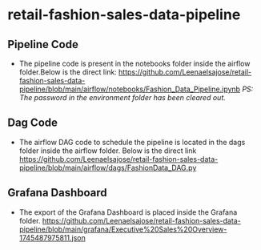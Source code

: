 # retail-fashion-sales-data-pipeline

## Pipeline Code

- The pipeline code is present in the notebooks folder inside the airflow folder.Below is the direct link:
  https://github.com/Leenaelsajose/retail-fashion-sales-data-pipeline/blob/main/airflow/notebooks/Fashion_Data_Pipeline.ipynb
  _PS: The password in the environment folder has been cleared out._

## Dag Code

- The airflow DAG code to schedule the pipeline is located in the dags folder inside the airflow folder. Below is the direct link
  https://github.com/Leenaelsajose/retail-fashion-sales-data-pipeline/blob/main/airflow/dags/FashionData_DAG.py

## Grafana Dashboard

- The export of the Grafana Dashboard is placed inside the Grafana folder.
  https://github.com/Leenaelsajose/retail-fashion-sales-data-pipeline/blob/main/grafana/Executive%20Sales%20Overview-1745487975811.json
  

